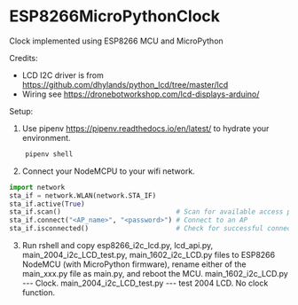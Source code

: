 # ESP8266MicroPythonClock
Clock implemented using ESP8266 MCU and MicroPython

Credits: 
* LCD I2C driver is from https://github.com/dhylands/python_lcd/tree/master/lcd
* Wiring see https://dronebotworkshop.com/lcd-displays-arduino/

Setup:
1. Use pipenv https://pipenv.readthedocs.io/en/latest/ to hydrate your environment.
```bash
    pipenv shell
```
2. Connect your NodeMCPU to your wifi network. 
```Python
import network                                                                                                                                                                                                                                
sta_if = network.WLAN(network.STA_IF)
sta_if.active(True)                                                                                                                                                                                    
sta_if.scan()                             # Scan for available access points                                                                                                                                                                  
sta_if.connect("<AP_name>", "<password>") # Connect to an AP                                                                                                                                                                                  
sta_if.isconnected()                      # Check for successful connection    
```
 3. Run rshell and copy esp8266_i2c_lcd.py, lcd_api.py, main_2004_i2c_LCD_test.py, main_1602_i2c_LCD.py files to ESP8266
 NodeMCU (with MicroPython firmware), rename either of the main_xxx.py file as main.py, and reboot the MCU. 
 main_1602_i2c_LCD.py --- Clock. 
 main_2004_i2c_LCD_test.py --- test 2004 LCD. No clock function. 